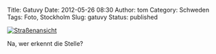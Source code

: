 Title: Gatuvy
Date: 2012-05-26 08:30
Author: tom
Category: Schweden
Tags: Foto, Stockholm
Slug: gatuvy
Status: published

[![Straßenansicht](/pic/gatuvykungsan_s.jpg "Straßenansicht")](/pic/gatuvykungsan_l.jpg)

Na, wer erkennt die Stelle?

